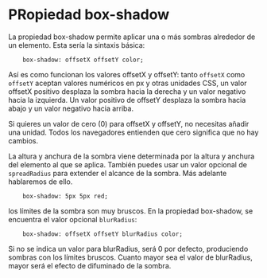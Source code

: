 # PRopiedad box-shadow
La propiedad box-shadow permite aplicar una o más sombras alrededor de un elemento. Esta sería la sintaxis básica:
```
    box-shadow: offsetX offsetY color;
```
Así es como funcionan los valores offsetX y offsetY: tanto `offsetX` como `offsetY` aceptan valores numéricos en px y otras unidades CSS, un valor offsetX positivo desplaza la sombra hacia la derecha y un valor negativo hacia la izquierda.
Un valor positivo de offsetY desplaza la sombra hacia abajo y un valor negativo hacia arriba.

Si quieres un valor de cero (0) para offsetX y offsetY, no necesitas añadir una unidad. Todos los navegadores entienden que cero significa que no hay cambios.

La altura y anchura de la sombra viene determinada por la altura y anchura del elemento al que se aplica. También puedes usar un valor opcional de `spreadRadius` para extender el alcance de la sombra. Más adelante hablaremos de ello.
```
    box-shadow: 5px 5px red;
```
los límites de la sombra son muy bruscos. En la propiedad box-shadow, se encuentra el valor opcional `blurRadius`:
```
    box-shadow: offsetX offsetY blurRadius color;
```
Si no se indica un valor para blurRadius, será 0 por defecto, produciendo sombras con los límites bruscos. Cuanto mayor sea el valor de blurRadius, mayor será el efecto de difuminado de la sombra.
